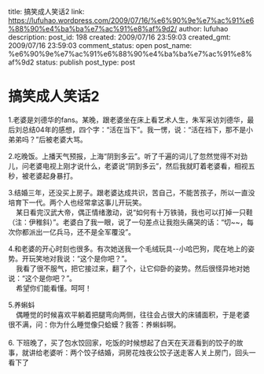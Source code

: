 title: 搞笑成人笑话2
link: https://lufuhao.wordpress.com/2009/07/16/%e6%90%9e%e7%ac%91%e6%88%90%e4%ba%ba%e7%ac%91%e8%af%9d2/
author: lufuhao
description: 
post_id: 198
created: 2009/07/16 23:59:03
created_gmt: 2009/07/16 23:59:03
comment_status: open
post_name: %e6%90%9e%e7%ac%91%e6%88%90%e4%ba%ba%e7%ac%91%e8%af%9d2
status: publish
post_type: post

# 搞笑成人笑话2

1.老婆是刘德华的fans。某晚，跟老婆坐在床上看艺术人生，朱军采访刘德华，最后刘总结04年的感想，四个字：“活在当下”。我一愣，说：“活在裆下，那不是小弟弟吗？”后被老婆大骂。   
  
2.吃晚饭。上播天气预报，上海“阴到多云”。听了千遍的词儿了忽然觉得不对劲儿，问老婆电视上刚才说什么，老婆说“阴到多云”，然后我就盯着老婆看，相视五秒，被老婆起身暴打。   
  
3.结婚三年，还没买上房子。跟老婆达成共识，苦自己，不能苦孩子，所以一直没培育下一代。两个人也经常拿这事儿开玩笑。   
    某日看完汉武大帝，偶正情绪激动，说“如何有十万铁骑，我也可以打掉一只鞋（注：伊稚斜）”。老婆白了我一眼，说了一句差点让我抱头痛哭的话：“切~~，每次你都派出一亿兵马，还不是全军覆没”。   
  
4.和老婆的开心时刻也很多。有次她送我一个毛绒玩具--小哈巴狗，爬在地上的姿势。开玩笑地对我说：“这个是你吧？”。   
    我看了很不服气，把它接过来，翻了个，让它仰卧的姿势。然后很怪异地对她说：“这个是你吧？”。   
    希望你们能看懂。呵呵！   
  
5.养蝌蚪   
    偶睡觉的时候喜欢平躺着把腿弯向两侧，往往会占很大的床铺面积，于是老婆很不满，问：你为什么睡觉像只蛤蟆？我答：养蝌蚪啊。   
      
6\. 下班晚了，买了包水饺回家，吃饭的时候想起了白天在天涯看到的饺子的故事，就讲给老婆听：两个饺子结婚，洞房花烛夜公饺子送走客人关上房门，回头一看下了